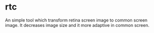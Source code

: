 # rtc
An simple tool which transform retina screen image to common screen image. It decreases image size and it more adaptive in common screen.
